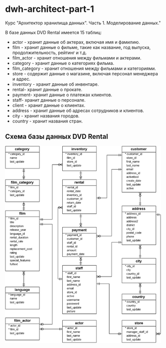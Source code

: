 # dwh-architect-part-1
Курс "Архитектор хранилища данных". Часть 1. Моделирование данных."

В базе данных DVD Rental имеется 15 таблиц:

- actor - хранит данные об актерах, включая имя и фамилию.
- film - хранит данные о фильме, такие как название, год выпуска, продолжительность, рейтинг и т.д.
- film_actor - хранит отношения между фильмами и актерами.
- category - хранит данные о категориях фильма.
- film_category - хранит отношения между фильмами и категориями.
- store - содержит данные о магазине, включая персонал менеджера и адрес.
- inventory - хранит данные об инвентаре.
- rental- хранит данные о прокате.
- payment- хранит данные о платежах клиентов.
- staff- хранит данные о персонале.
- client - хранит данные о клиентах.
- address - хранит данные об адресах сотрудников и клиентов.
- city - хранит названия городов.
- country - хранит названия стран.

Cхема базы данных DVD Rental
--
![](dvd-rental-diagram.png)